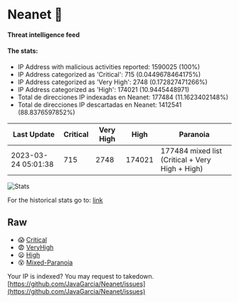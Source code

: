 # Neanet :hocho:
#### Threat intelligence feed
#### The stats:

- IP Address with malicious activities reported: 1590025 (100%)
- IP Address categorized as 'Critical':  715 (0.0449678464175%)
- IP Address categorized as 'Very High':  2748 (0.172827471266%)
- IP Address categorized as 'High':  174021 (10.9445448971)
- Total de direcciones IP indexadas en Neanet:  177484 (11.1623402148%)
- Total de direcciones IP descartadas en Neanet:  1412541 (88.8376597852%)

| Last Update | Critical | Very High | High | Paranoia |
| --- | --- | --- | --- | --- |
| 2023-03-24 05:01:38 | 715 | 2748 | 174021 | 177484 mixed list (Critical + Very High + High)|

![Stats](https://docs.google.com/spreadsheets/d/e/2PACX-1vSnaNMIXVabIpDJjufMlzH7poXnshF3mgd8Is1g9ytUEzVsP5my4Trn8f-xkoLLQ38xpL3HtmUexLo6/pubchart?oid=501124687&format=image)

For the historical stats go to: [link](/stats.csv)
## Raw
- :scream: [Critical](https://raw.githubusercontent.com/JavaGarcia/Neanet/master/blacklists/neanet_critical.txt)
- :fearful: [VeryHigh](https://raw.githubusercontent.com/JavaGarcia/Neanet/master/blacklists/neanet_veryHigh.txtt)
- :frowning: [High](https://raw.githubusercontent.com/JavaGarcia/Neanet/master/blacklists/neanet_high.txt)
- :dizzy_face: [Mixed-Paranoia](https://raw.githubusercontent.com/JavaGarcia/Neanet/master/blacklists/neanet_all.txt)


Your IP is indexed? You may request to takedown. [https://github.com/JavaGarcia/Neanet/issues](https://github.com/JavaGarcia/Neanet/issues)


































































































































































































































































































































































































































































































































































































































































































































































































































































































































































































































































































































































































































































































































































































































































































































































































































































































































































































































































































































































































































































































































































































































































































































































































































































































































































































































































































































































































































































































































































































































































































































































































































































































































































































































































































































































































































































































































































































































































































































































































































































































































































































































































































































































































































































































































































































































































































































































































































































































































































































































































































































































































































































































































































































































































































































































































































































































































































































































































































































































































































































































































































































































































































































































































































































































































































































































































































































































































































































































































































































































































































































































































































































































































































































































































































































































































































































































































































































































































































































































































































































































































































































































































































































































































































































































































































































































































































































































































































































































































































































































































































































































































































































































































































































































































































































































































































































































































































































































































































































































































































































































































































































































































































